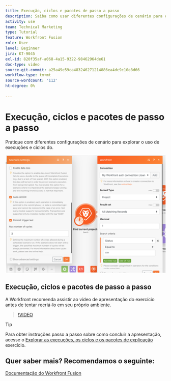 ```yaml
---
title: Execução, ciclos e pacotes de passo a passo
description: Saiba como usar diferentes configurações de cenário para explorar o uso de execuções e ciclos no [!DNL Adobe Workfront Fusion].
activity: use
team: Technical Marketing
type: Tutorial
feature: Workfront Fusion
role: User
level: Beginner
jira: KT-9045
exl-id: 820f35af-a068-4a15-9322-98462964de61
doc-type: video
source-git-commit: a25a49e59ca483246271214886ea4dc9c10e8d66
workflow-type: tm+mt
source-wordcount: '112'
ht-degree: 0%

---
```


# Execução, ciclos e pacotes de passo a passo

Pratique com diferentes configurações de cenário para explorar o uso de execuções e ciclos do.

![Uma imagem das configurações de execuções e ciclos](assets/execution-history-and-scheduling-6.png)

## Execução, ciclos e pacotes de passo a passo

A Workfront recomenda assistir ao vídeo de apresentação do exercício antes de tentar recriá-lo em seu próprio ambiente.

>[!VIDEO](https://video.tv.adobe.com/v/335286/?quality=12&learn=on)

>[!TIP]
>
>Para obter instruções passo a passo sobre como concluir a apresentação, acesse o [Explorar as execuções, os ciclos e os pacotes de explicação](https://experienceleague.adobe.com/docs/workfront-learn/tutorials-workfront/fusion/exercises/exploring-runs-cycles-and-bundles.html?lang=en) exercício.


## Quer saber mais? Recomendamos o seguinte:

[Documentação do Workfront Fusion](https://experienceleague.adobe.com/docs/workfront/using/adobe-workfront-fusion/workfront-fusion-2.html?lang=en)
